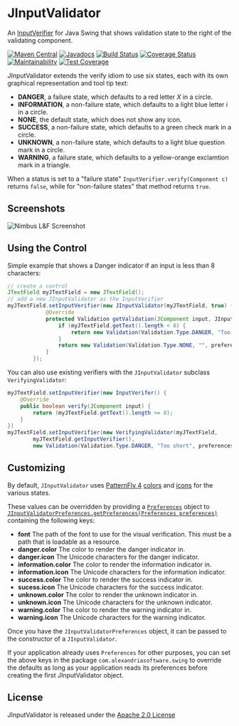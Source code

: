 JInputValidator
===============

An [InputVerifier](https://docs.oracle.com/javase/8/docs/api/index.html?javax/swing/InputVerifier.html) for Java Swing that shows validation state to the right of the validating component.

[![Maven Central](https://maven-badges.herokuapp.com/maven-central/com.alexandriasoftware.swing/jinputvalidator/badge.svg)](https://maven-badges.herokuapp.com/maven-central/com.alexandriasoftware.swing/jinputvalidator)
[![Javadocs](https://www.javadoc.io/badge/com.alexandriasoftware.swing/jinputvalidator.svg)](https://www.javadoc.io/doc/com.alexandriasoftware.swing/jinputvalidator)
[![Build Status](https://travis-ci.com/rhwood/jinputvalidator.svg?token=cqDHpGf1kVSnERY1P7z7&branch=master)](https://travis-ci.com/rhwood/jinputvalidator)
[![Coverage Status](https://coveralls.io/repos/github/rhwood/jinputvalidator/badge.svg?branch=master)](https://coveralls.io/github/rhwood/jinputvalidator?branch=master)
[![Maintainability](https://api.codeclimate.com/v1/badges/3a346edbb0d353e71536/maintainability)](https://codeclimate.com/github/rhwood/jinputvalidator/maintainability)
[![Test Coverage](https://api.codeclimate.com/v1/badges/3a346edbb0d353e71536/test_coverage)](https://codeclimate.com/github/rhwood/jinputvalidator/test_coverage)

JInputValidator extends the verify idiom to use six states, each with its own graphical representation and tool tip text:

- __DANGER__, a failure state, which defaults to a red letter _X_ in a circle.
- __INFORMATION__, a non-failure state, which defaults to a light blue letter _i_ in a circle.
- __NONE__, the default state, which does not show any icon.
- __SUCCESS__, a non-failure state, which defaults to a green check mark in a circle.
- __UNKNOWN__, a non-failure state, which defaults to a light blue question mark in a circle.
- __WARNING__, a failure state, which defaults to a yellow-orange exclamtion mark in a triangle.

When a status is set to a "failure state" `InputVerifier.verify(Component c)` returns `false`, while for "non-failure states" that method returns `true`.

## Screenshots

![Nimbus L&F Screenshot](https://raw.github.com/rhwood/jinputvalidator/master/wiki/images/all-nimbus.png)

## Using the Control

Simple example that shows a Danger indicator if an input is less than 8 characters:

```java
// create a control
JTextField myJTextField = new JTextField();
// add a new JInputValidator as the InputVerifier
myJTextField.setInputVerifier(new JInputValidator(myJTextField, true) {
            @Override
            protected Validation getValidation(JComponent input, JInputValidatorPreferences preferences) {
                if (myJTextField.getText().length < 8) {
                    return new Validation(Validation.Type.DANGER, "Too short", preferences);
                }
                return new Validation(Validation.Type.NONE, "", preferences);
            }
        });
```

You can also use existing verifiers with the `JInputValidator` subclass `VerifyingValidator`:

```java
myJTextField.setInputVerifier(new InputVerifer() {
    @Override
    public boolean verify(JComponent input) {
        return (myJTextField.getText().length >= 8);
    }
})
myJTextField.setInputVerifier(new VerifyingValidator(myJTextField,
        myJTextField.getInputVerifier(),
        new Validation(Validation.Type.DANGER, "Too short", preferences)));
```

## Customizing

By default, `JInputValidator` uses [PatternFly 4](https://www.patternfly.org/v4/) [colors](https://www.patternfly.org/v4/design-guidelines/styles/colors) and [icons](https://www.patternfly.org/v4/design-guidelines/styles/icons) for the various states.

These values can be overridden by providing a [`Preferences`](https://docs.oracle.com/javase/8/docs/api/index.html?java/util/prefs/Preferences.html) object to [`JInputValidatorPreferences.getPreferences(Preferences preferences)`](https://static.javadoc.io/com.alexandriasoftware.swing/jinputvalidator/0.1.0/com/alexandriasoftware/swing/JInputValidatorPreferences.html#getPreferences-java.util.prefs.Preferences-) containing the following keys:

- __font__ The path of the font to use for the visual verification. This must be a path that is loadable as a resource.
- __danger.color__ The color to render the danger indicator in.
- __danger.icon__ The Unicode characters for the danger indicator.
- __information.color__ The color to render the information indicator in.
- __information.icon__ The Unicode characters for the information indicator.
- __success.color__ The color to render the success indicator in.
- __sucess.icon__ The Unicode characters for the success indicator.
- __unknown.color__ The color to render the unknown indicator in.
- __unknown.icon__ The Unicode characters for the unknown indicator.
- __warning.color__ The color to render the warning indicator in.
- __warning.icon__ The Unicode characters for the warning indicator.

Once you have the `JInputValidatorPreferences` object, it can be passed to the constructor of a `JInputValidator`.

If your application already uses `Preferences` for other purposes, you can set the above keys in the package `com.alexandriasoftware.swing` to override the defaults as long as your application reads its preferences before creating the first JInputValidator object.

## License

JInputValidator is released under the [Apache 2.0 License](http://www.apache.org/licenses/LICENSE-2.0)